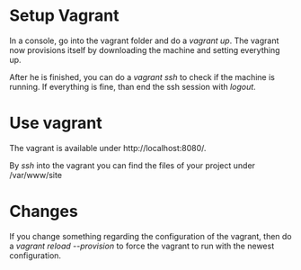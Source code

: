 # Setup Vagrant
In a console, go into the vagrant folder and do a _vagrant up_. The vagrant now provisions itself by downloading the machine and setting everything up.

After he is finished, you can do a _vagrant ssh_ to check if the machine is running. If everything is fine, than end the ssh session with _logout_.

# Use vagrant
The vagrant is available under http://localhost:8080/.

By _ssh_ into the vagrant you can find the files of your project under /var/www/site

# Changes
If you change something regarding the configuration of the vagrant, then do a _vagrant reload --provision_ to force the vagrant to run with the newest configuration.
